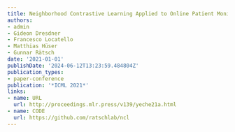 ```yaml
---
title: Neighborhood Contrastive Learning Applied to Online Patient Monitoring
authors:
- admin
- Gideon Dresdner
- Francesco Locatello
- Matthias Hüser
- Gunnar Rätsch
date: '2021-01-01'
publishDate: '2024-06-12T13:23:59.484804Z'
publication_types:
- paper-conference
publication: '*ICML 2021*'
links:
- name: URL
  url: http://proceedings.mlr.press/v139/yeche21a.html
- name: CODE
  url: https://github.com/ratschlab/ncl
---
```


